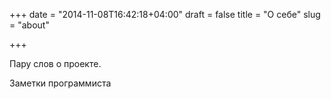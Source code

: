 +++
date = "2014-11-08T16:42:18+04:00"
draft = false
title = "О себе"
slug = "about"

+++

Пару слов о проекте.

Заметки программиста 
